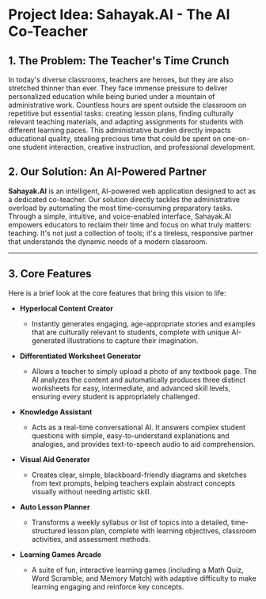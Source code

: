 # Project Idea: Sahayak.AI - The AI Co-Teacher

## 1. The Problem: The Teacher's Time Crunch

In today's diverse classrooms, teachers are heroes, but they are also stretched thinner than ever. They face immense pressure to deliver personalized education while being buried under a mountain of administrative work. Countless hours are spent outside the classroom on repetitive but essential tasks: creating lesson plans, finding culturally relevant teaching materials, and adapting assignments for students with different learning paces. This administrative burden directly impacts educational quality, stealing precious time that could be spent on one-on-one student interaction, creative instruction, and professional development.

## 2. Our Solution: An AI-Powered Partner

**Sahayak.AI** is an intelligent, AI-powered web application designed to act as a dedicated co-teacher. Our solution directly tackles the administrative overload by automating the most time-consuming preparatory tasks. Through a simple, intuitive, and voice-enabled interface, Sahayak.AI empowers educators to reclaim their time and focus on what truly matters: teaching. It's not just a collection of tools; it's a tireless, responsive partner that understands the dynamic needs of a modern classroom.

---

## 3. Core Features

Here is a brief look at the core features that bring this vision to life:

*   **Hyperlocal Content Creator**
    *   Instantly generates engaging, age-appropriate stories and examples that are culturally relevant to students, complete with unique AI-generated illustrations to capture their imagination.

*   **Differentiated Worksheet Generator**
    *   Allows a teacher to simply upload a photo of any textbook page. The AI analyzes the content and automatically produces three distinct worksheets for easy, intermediate, and advanced skill levels, ensuring every student is appropriately challenged.

*   **Knowledge Assistant**
    *   Acts as a real-time conversational AI. It answers complex student questions with simple, easy-to-understand explanations and analogies, and provides text-to-speech audio to aid comprehension.

*   **Visual Aid Generator**
    *   Creates clear, simple, blackboard-friendly diagrams and sketches from text prompts, helping teachers explain abstract concepts visually without needing artistic skill.

*   **Auto Lesson Planner**
    *   Transforms a weekly syllabus or list of topics into a detailed, time-structured lesson plan, complete with learning objectives, classroom activities, and assessment methods.

*   **Learning Games Arcade**
    *   A suite of fun, interactive learning games (including a Math Quiz, Word Scramble, and Memory Match) with adaptive difficulty to make learning engaging and reinforce key concepts.

